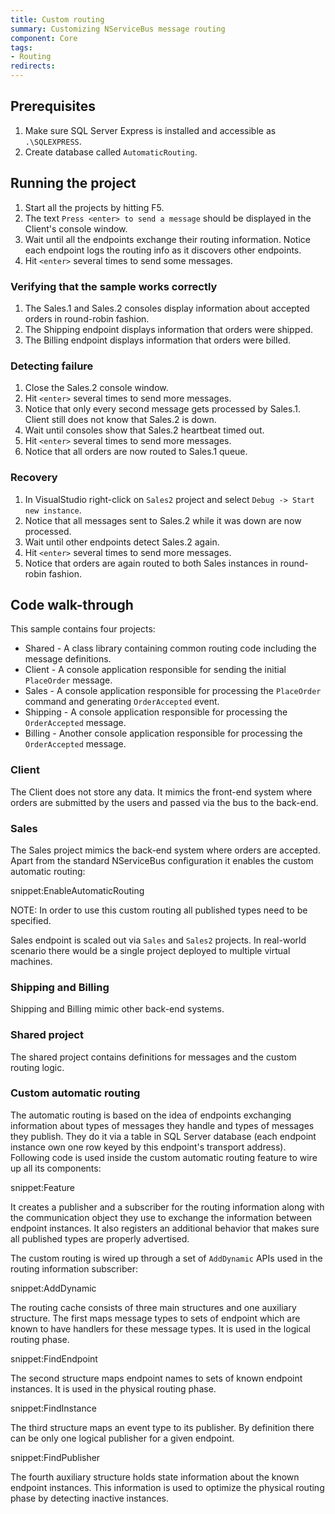 ```yaml
---
title: Custom routing
summary: Customizing NServiceBus message routing
component: Core
tags:
- Routing
redirects:
---
```



## Prerequisites

 1. Make sure SQL Server Express is installed and accessible as `.\SQLEXPRESS`. 
 1. Create database called `AutomaticRouting`. 

## Running the project

 1. Start all the projects by hitting F5.
 1. The text `Press <enter> to send a message` should be displayed in the Client's console window.
 1. Wait until all the endpoints exchange their routing information. Notice each endpoint logs the routing info as it discovers other endpoints.
 1. Hit `<enter>` several times to send some messages.

### Verifying that the sample works correctly

 1. The Sales.1 and Sales.2 consoles display information about accepted orders in round-robin fashion.
 2. The Shipping endpoint displays information that orders were shipped.
 3. The Billing endpoint displays information that orders were billed.

### Detecting failure

 1. Close the Sales.2 console window.
 2. Hit `<enter>` several times to send more messages.
 3. Notice that only every second message gets processed by Sales.1. Client still does not know that Sales.2 is down.
 4. Wait until consoles show that Sales.2 heartbeat timed out.
 5. Hit `<enter>` several times to send more messages. 
 6. Notice that all orders are now routed to Sales.1 queue.

### Recovery

 1. In VisualStudio right-click on `Sales2` project and select `Debug -> Start new instance`.
 2. Notice that all messages sent to Sales.2 while it was down are now processed.
 2. Wait until other endpoints detect Sales.2 again.
 3. Hit `<enter>` several times to send more messages.
 4. Notice that orders are again routed to both Sales instances in round-robin fashion.

## Code walk-through

This sample contains four projects:

 * Shared - A class library containing common routing code including the message definitions.
 * Client - A console application responsible for sending the initial `PlaceOrder` message.
 * Sales - A console application responsible for processing the `PlaceOrder` command and generating `OrderAccepted` event.
 * Shipping - A console application responsible for processing the `OrderAccepted` message.
 * Billing - Another console application responsible for processing the `OrderAccepted` message.

### Client

The Client does not store any data. It mimics the front-end system where orders are submitted by the users and passed via the bus to the back-end. 

### Sales

The Sales project mimics the back-end system where orders are accepted. Apart from the standard NServiceBus configuration it enables the custom automatic routing:

snippet:EnableAutomaticRouting

NOTE: In order to use this custom routing all published types need to be specified.

Sales endpoint is scaled out via `Sales` and `Sales2` projects. In real-world scenario there would be a single project deployed to multiple virtual machines.  

### Shipping and Billing

Shipping and Billing mimic other back-end systems.

### Shared project

The shared project contains definitions for messages and the custom routing logic. 

### Custom automatic routing

The automatic routing is based on the idea of endpoints exchanging information about types of messages they handle and types of messages they publish. They do it via a table in SQL Server database (each endpoint instance own one row keyed by this endpoint's transport address). Following code is used inside the custom automatic routing feature to wire up all its components:

snippet:Feature

It creates a publisher and a subscriber for the routing information along with the communication object they use to exchange the information between endpoint instances. It also registers an additional behavior that makes sure all published types are properly advertised.

The custom routing is wired up through a set of `AddDynamic` APIs used in the routing information subscriber:

snippet:AddDynamic

The routing cache consists of three main structures and one auxiliary structure. The first maps message types to sets of endpoint which are known to have handlers for these message types. It is used in the logical routing phase.

snippet:FindEndpoint

The second structure maps endpoint names to sets of known endpoint instances. It is used in the physical routing phase.

snippet:FindInstance

The third structure maps an event type to its publisher. By definition there can be only one logical publisher for a given endpoint.

snippet:FindPublisher

The fourth auxiliary structure holds state information about the known endpoint instances. This information is used to optimize the physical routing phase by detecting inactive instances. 